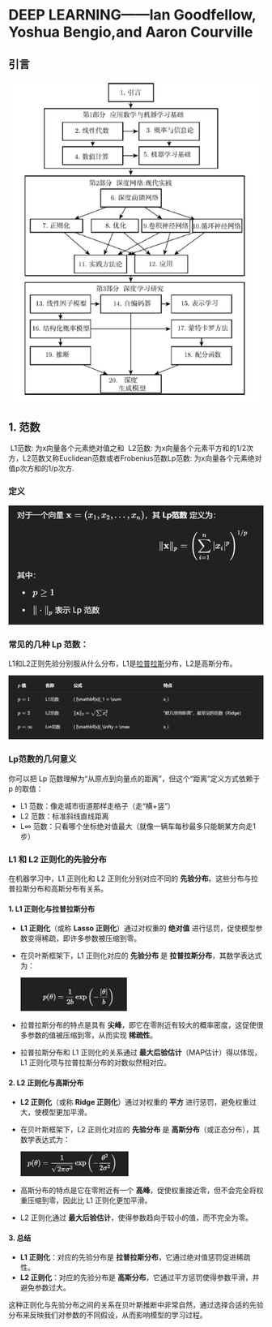 # DEEP LEARNING——lan Goodfellow, Yoshua Bengio,and Aaron Courville

## 引言

![image-20250409193754235](../typora-image/image-20250409193754235.png)





## 1. 范数

​	L1范数: 为x向量各个元素绝对值之和
​	L2范数: 为x向量各个元素平方和的1/2次方，L2范数又称Euclidean范数或者Frobenius范数
​	Lp范数: 为x向量各个元素绝对值p次方和的1/p次方.

### 定义

<img src="../typora-image/image-20250414114204260.png" alt="image-20250414114204260" style="zoom:67%;" />

### 常见的几种 Lp 范数：

L1和L2正则先验分别服从什么分布，L1是[拉普拉斯](https://so.csdn.net/so/search?q=拉普拉斯&spm=1001.2101.3001.7020)分布，L2是高斯分布。

![image-20250414114239252](../typora-image/image-20250414114239252.png)

### Lp范数的几何意义

你可以把 Lp 范数理解为“从原点到向量点的距离”，但这个“距离”定义方式依赖于 p 的取值：

- L1 范数：像走城市街道那样走格子（走“横+竖”）
- L2 范数：标准斜线直线距离
- L∞ 范数：只看哪个坐标绝对值最大（就像一辆车每秒最多只能朝某方向走1步）



### L1 和 L2 正则化的先验分布

在机器学习中，L1 正则化和 L2 正则化分别对应不同的 **先验分布**。这些分布与拉普拉斯分布和高斯分布有关系。

#### 1. **L1 正则化与拉普拉斯分布**

- **L1 正则化**（或称 **Lasso 正则化**）通过对权重的 **绝对值** 进行惩罚，促使模型参数变得稀疏，即许多参数被压缩到零。
- 在贝叶斯框架下，L1 正则化对应的 **先验分布** 是 **拉普拉斯分布**，其数学表达式为：
  
  <img src="../typora-image/image-20250414114740062.png" alt="image-20250414114740062" style="zoom:50%;" />
  
- 拉普拉斯分布的特点是具有 **尖峰**，即它在零附近有较大的概率密度，这促使很多参数的值被压缩到零，从而实现 **稀疏性**。

- 拉普拉斯分布和 L1 正则化的关系通过 **最大后验估计**（MAP估计）得以体现，L1 正则化项与拉普拉斯分布的对数似然相对应。

#### 2. **L2 正则化与高斯分布**

- **L2 正则化**（或称 **Ridge 正则化**）通过对权重的 **平方** 进行惩罚，避免权重过大，使模型更加平滑。
- 在贝叶斯框架下，L2 正则化对应的 **先验分布** 是 **高斯分布**（或正态分布），其数学表达式为：

  <img src="../typora-image/image-20250414114751261.png" alt="image-20250414114751261" style="zoom:50%;" />
  
- 高斯分布的特点是它在零附近有一个 **高峰**，促使权重接近零，但不会完全将权重压缩到零，因此比 L1 正则化更加平滑。

- L2 正则化通过 **最大后验估计**，使得参数趋向于较小的值，而不完全为零。

#### 3. **总结**

- **L1 正则化**：对应的先验分布是 **拉普拉斯分布**，它通过绝对值惩罚促进稀疏性。
- **L2 正则化**：对应的先验分布是 **高斯分布**，它通过平方惩罚使得参数平滑，并避免参数过大。

这种正则化与先验分布之间的关系在贝叶斯推断中非常自然，通过选择合适的先验分布来反映我们对参数的不同假设，从而影响模型的学习过程。
